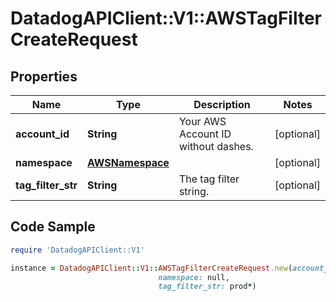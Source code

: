 # DatadogAPIClient::V1::AWSTagFilterCreateRequest

## Properties

Name | Type | Description | Notes
------------ | ------------- | ------------- | -------------
**account_id** | **String** | Your AWS Account ID without dashes. | [optional] 
**namespace** | [**AWSNamespace**](AWSNamespace.md) |  | [optional] 
**tag_filter_str** | **String** | The tag filter string. | [optional] 

## Code Sample

```ruby
require 'DatadogAPIClient::V1'

instance = DatadogAPIClient::V1::AWSTagFilterCreateRequest.new(account_id: 1234567,
                                 namespace: null,
                                 tag_filter_str: prod*)
```


